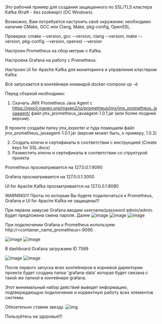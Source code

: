 Это рабочий пример для создания защищенного по SSL/TLS кластера Kafka (Kraft - без zookeepr) (ОС Windows).

Возможно, Вам потребуется настроить своё окружение: необходимо наличие CMake, GCC или Clang, Make, pkg-config, OpenSSL.

Проверка: cmake --version, gcc --version, clang --version, make --version, pkg-config --version, openssl --version


Настроен Prometheus на сбор метрик с Kafka.

Настроена Grafana на работу с Prometheus. 

Настроен UI for Apache Kafka для мониторинга и управления кластером Kafka 

Всё запускается в контейнере командой docker-compose up -d

Перед сборкой необходимо:

1. Скачать JMX Prometheus Java Agent c https://repo1.maven.org/maven2/io/prometheus/jmx/jmx_prometheus_javaagent/ файл jmx_prometheus_javaagent-1.0.1.jar (или более поздней версии).

В проекте создаём папку jmx_exporter и туда помещаем файл jmx_prometheus_javaagent-1.0.1.jar (версия может быть, к примеру, 1.0.2)

2. Создать ключи и сертификаты в соответствии с инструкцией (Create keys for SSL.docx)
3. Разместить ключи и сертификаты в соответствии со структурой проекта

Prometheus просматривается на 127.0.0.1:9090

Grafana просматривается на 127.0.0.1:3000

UI for Apache Kafka просматривается на 127.0.0.1:8080

WARNING!!! Проты по которым Вы будете подключаться к Prometheus, Grafana и UI for Apache Kafka не защищены!!!

При первом замуске Grafana вводим username/password admin/admin. Будет предложена смена пароля. Далее
![image](https://github.com/user-attachments/assets/305e3b11-097b-48ac-943c-ed2c0abd33c9)
![image](https://github.com/user-attachments/assets/ac0d99f3-70b4-45b6-abb3-9a28efdf6a30)
![image](https://github.com/user-attachments/assets/ba1a0864-bf52-41de-a225-dc4508092c15)

При подключении Grafana к Prometheus используем http://<container_name_prometheus>:9090

![image](https://github.com/user-attachments/assets/b651867f-3d8b-48f5-9ea8-3c2096894706)
![image](https://github.com/user-attachments/assets/cb387a66-f4eb-4cf6-a7c8-a8dbf414e78d)

В dashboard Grafana загружаем ID 7589

![image](https://github.com/user-attachments/assets/5442c349-0230-48c6-8403-bb353a3ca122)
![image](https://github.com/user-attachments/assets/35362f8f-421f-407c-aa62-51754e2d09c5)

После первого запуска всех контейнеров в корневой директории проекта будет создана папка 'grafana-data' 
которая будет связана с такой же папкой в контейнере grafana.

Этот минимальный набор действий выведет информацию, подтверждающую подключение и корректную работу всех элементов системы.

Обязательно ставим звезду.
![img](https://github.com/user-attachments/assets/5824242f-defe-4cfe-8c12-318f5f9378b6)

Пользуйтесь на здоровье!!!
